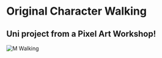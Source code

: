 # **Original Character Walking** 
## Uni project from a Pixel Art Workshop!

![M Walking](https://piskel-imgstore-b.appspot.com/img/6f71ce61-0c20-11ef-917d-7fea085625f5.gif)
